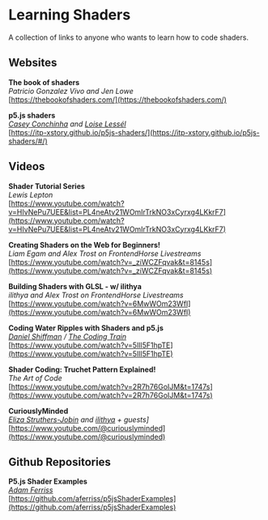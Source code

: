 # Learning Shaders

A collection of links to anyone who wants to learn how to code shaders.

## Websites

**The book of shaders**  
*Patricio Gonzalez Vivo and Jen Lowe*  
[https://thebookofshaders.com/](https://thebookofshaders.com/)

**p5.js shaders**  
*[Casey Conchinha](https://github.com/kcconch) and [Loise Lessél](http://www.louiselessel.com/)*  
[https://itp-xstory.github.io/p5js-shaders/](https://itp-xstory.github.io/p5js-shaders/#/)

## Videos

**Shader Tutorial Series**  
*Lewis Lepton*  
[https://www.youtube.com/watch?v=HIvNePu7UEE&list=PL4neAtv21WOmIrTrkNO3xCyrxg4LKkrF7](https://www.youtube.com/watch?v=HIvNePu7UEE&list=PL4neAtv21WOmIrTrkNO3xCyrxg4LKkrF7)

**Creating Shaders on the Web for Beginners!**  
*Liam Egam and Alex Trost on FrontendHorse Livestreams*  
[https://www.youtube.com/watch?v=_ziWCZFqvak&t=8145s](https://www.youtube.com/watch?v=_ziWCZFqvak&t=8145s)

**Building Shaders with GLSL - w/ ilithya**  
*ilithya and Alex Trost on FrontendHorse Livestreams*  
[https://www.youtube.com/watch?v=6MwWOm23WfI](https://www.youtube.com/watch?v=6MwWOm23WfI)

**Coding Water Ripples with Shaders and p5.js**  
*[Daniel Shiffman](https://github.com/shiffman) / [The Coding Train](https://thecodingtrain.com/)*  
[https://www.youtube.com/watch?v=5lIl5F1hpTE](https://www.youtube.com/watch?v=5lIl5F1hpTE)

**Shader Coding: Truchet Pattern Explained!**  
*The Art of Code*  
[https://www.youtube.com/watch?v=2R7h76GoIJM&t=1747s](https://www.youtube.com/watch?v=2R7h76GoIJM&t=1747s)

**CuriouslyMinded**  
*[Eliza Struthers-Jobin](https://elizasj.com/) and [ilithya](https://www.ilithya.rocks/) + guests]*  
[https://www.youtube.com/@curiouslyminded](https://www.youtube.com/@curiouslyminded)  

## Github Repositories

**P5.js Shader Examples**  
*[Adam Ferriss](https://github.com/aferriss)*  
[https://github.com/aferriss/p5jsShaderExamples](https://github.com/aferriss/p5jsShaderExamples)
